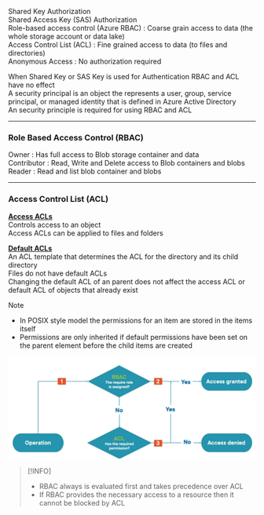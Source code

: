 Shared Key Authorization  
Shared Access Key (SAS) Authorization  
Role-based access control (Azure RBAC) : Coarse grain access to data (the whole storage account or data lake)  
Access Control List (ACL) : Fine grained access to data (to files and directories)  
Anonymous Access : No authorization required

When Shared Key or SAS Key is used for Authentication RBAC and ACL have no effect  
A security principal is an object the represents a user, group, service principal, or managed identity that is defined in Azure Active Directory  
An security principle is required for using RBAC and ACL

---

### Role Based Access Control (RBAC)

Owner : Has full access to Blob storage container and data  
Contributor : Read, Write and Delete access to Blob containers and blobs  
Reader : Read and list blob container and blobs

---

### Access Control List (ACL)

**<u>Access ACLs</u>**  
Controls access to an object  
Access ACLs can be applied to files and folders

**<u>Default ACLs</u>**  
An ACL template that determines the ACL for the directory and its child directory  
Files do not have default ACLs  
Changing the default ACL of an parent does not affect the access ACL or default ACL of objects that already exist

 > [!NOTE]
 > * In POSIX style model the permissions for an item are stored in the items itself
 > * Permissions are only inherited if default permissions have been set on the parent element before the child items are created

![Azure Storage Account Authentication|600](../images/azure_storage_account_authentication.png)

 > [!INFO]
 > * RBAC always is evaluated first and takes precedence over ACL
 > * If RBAC provides the necessary access to a resource then it cannot be blocked by ACL
